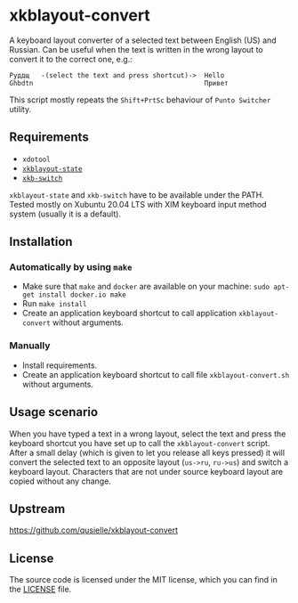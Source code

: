 xkblayout-convert
=================
A keyboard layout converter of a selected text between English (US) and Russian.
Can be useful when the text is written in the wrong layout to convert it to the
correct one, e.g.:
    
    Руддщ   -(select the text and press shortcut)->  Hello
    Ghbdtn                                           Привет

This script mostly repeats the `Shift+PrtSc` behaviour of `Punto Switcher`
utility.

Requirements
------------
* `xdotool`
* [`xkblayout-state`](https://github.com/nonpop/xkblayout-state)
* [`xkb-switch`](https://github.com/grwlf/xkb-switch)

`xkblayout-state` and `xkb-switch` have to be available under the PATH.  
Tested mostly on Xubuntu 20.04 LTS with XIM keyboard input method system
(usually it is a default).


Installation
------------
### Automatically by using `make`
* Make sure that `make` and `docker` are available on your machine:
  `sudo apt-get install docker.io make`
* Run `make install`
* Create an application keyboard shortcut to call application
  `xkblayout-convert` without arguments.


### Manually
* Install requirements.
* Create an application keyboard shortcut to call file `xkblayout-convert.sh`
  without arguments.


Usage scenario
--------------
When you have typed a text in a wrong layout, select the text and press the
keyboard shortcut you have set up to call the `xkblayout-convert` script.
After a small delay (which is given to let you release all keys pressed) it will
convert the selected text to an opposite layout (`us->ru`, `ru->us`) and switch
a keyboard layout.
Characters that are not under source keyboard layout are copied without any
change.


Upstream
--------
<https://github.com/qusielle/xkblayout-convert>

License
-------
The source code is licensed under the MIT license, which you can find in the
[LICENSE](LICENSE) file.
